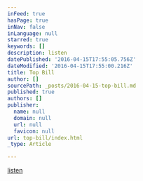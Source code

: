 ```yaml
---
inFeed: true
hasPage: true
inNav: false
inLanguage: null
starred: true
keywords: []
description: listen
datePublished: '2016-04-15T17:55:05.756Z'
dateModified: '2016-04-15T17:55:00.216Z'
title: Top Bill
author: []
sourcePath: _posts/2016-04-15-top-bill.md
published: true
authors: []
publisher:
  name: null
  domain: null
  url: null
  favicon: null
url: top-bill/index.html
_type: Article

---
```

[listen][0]

[0]: https://soundcloud.com/terrytyelee/top-bill-demo